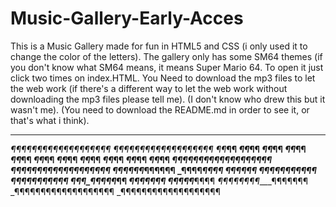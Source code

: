 # Music-Gallery-Early-Acces
This is a Music Gallery made for fun in HTML5 and CSS (i only used it to change the color of the letters).
The gallery only has some SM64 themes (if you don't know what SM64 means, it means Super Mario 64.
To open it just click two times on index.HTML.
You Need to download the mp3 files to let the web work (if there's a different way to let the web work
without downloading the mp3 files please tell me).
(I don't know who drew this but it wasn't me).
(You need  to download the README.md in order to see it, or that's what i think).
____________________
_¶¶¶¶¶¶¶¶¶¶¶¶¶¶¶¶¶¶¶
_¶¶¶¶¶¶¶¶¶¶¶¶¶¶¶¶¶¶¶
_¶¶_______________¶¶
_¶¶_______________¶¶
_¶¶_______________¶¶
_¶¶_______________¶¶
_¶¶_______________¶¶
_¶¶_______________¶¶
_¶¶_______________¶¶
_¶¶_______________¶¶
_¶¶_______________¶¶
_¶¶_______________¶¶
_¶¶_______________¶¶
_¶¶¶¶¶¶¶¶¶¶¶¶¶¶¶¶¶¶¶
_¶¶¶¶¶¶¶¶¶¶¶¶¶¶¶¶¶¶¶
_¶¶¶¶¶¶_______¶¶¶¶¶¶
_¶¶¶¶___________¶¶¶¶
_¶¶¶_____________¶¶¶
_¶¶¶____¶¶¶¶¶¶____¶¶
_¶¶____¶¶¶¶¶¶¶____¶¶
_¶¶¶____¶¶¶¶¶_____¶¶
_¶¶¶¶____________¶¶¶
_¶¶¶¶¶__________¶¶¶¶
_¶¶¶¶¶¶¶¶____¶¶¶¶¶¶¶
_¶¶¶¶¶¶¶¶¶¶¶¶¶¶¶¶¶¶¶
_¶¶¶¶¶¶¶¶¶¶¶¶¶¶¶¶¶¶¶
